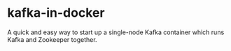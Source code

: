 # kafka-in-docker
A quick and easy way to start up a single-node Kafka container which runs Kafka and Zookeeper together.

